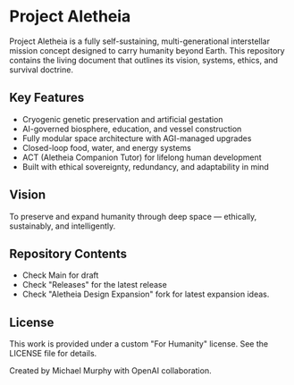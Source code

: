 # Project Aletheia

Project Aletheia is a fully self-sustaining, multi-generational interstellar mission concept designed to carry humanity beyond Earth. This repository contains the living document that outlines its vision, systems, ethics, and survival doctrine.

## Key Features

- Cryogenic genetic preservation and artificial gestation
- AI-governed biosphere, education, and vessel construction
- Fully modular space architecture with AGI-managed upgrades
- Closed-loop food, water, and energy systems
- ACT (Aletheia Companion Tutor) for lifelong human development
- Built with ethical sovereignty, redundancy, and adaptability in mind

## Vision

To preserve and expand humanity through deep space — ethically, sustainably, and intelligently.

## Repository Contents

- Check Main for draft
- Check "Releases" for the latest release
- Check "Aletheia Design Expansion" fork for latest expansion ideas.

## License

This work is provided under a custom "For Humanity" license. See the LICENSE file for details.

Created by Michael Murphy with OpenAI collaboration.
